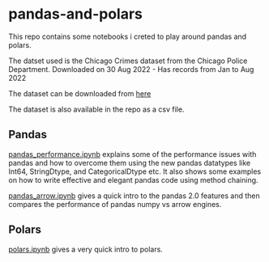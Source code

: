 # pandas-and-polars
This repo contains some notebooks i creted to play around pandas and polars. 

The datset used is the Chicago Crimes dataset from the Chicago Police Department. Downloaded on 30 Aug 2022 - Has records from Jan to Aug 2022

The dataset can be downloaded from [here](https://data.cityofchicago.org/Public-Safety/Crimes-2001-to-present/ijzp-q8t2)

The dataset is also available in the repo as a csv file.

## Pandas
[pandas_performance.ipynb](pandas_performance.ipynb) explains some of the performance issues with pandas and how to overcome them using the new pandas datatypes like Int64, StringDtype, and CategoricalDtype etc. It also shows some examples on how to write  effective and elegant pandas code using method chaining. 

[pandas_arrow.ipynb](pandas_arrow.ipynb) gives a quick intro to the pandas 2.0 features and then compares the performance of pandas numpy vs arrow engines. 

## Polars
[polars.ipynb](polars.ipynb) gives a very quick intro to polars. 